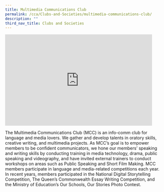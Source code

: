 ```yaml
---
title: Multimedia Communications Club
permalink: /cca/Clubs-and-Societies/multimedia-communications-club/
description: ""
third_nav_title: Clubs and Societies
---
```

<iframe allowfullscreen="true" height="299" width="480" frameborder="0" src="https://docs.google.com/presentation/d/e/2PACX-1vTGcIGqwvmmawYbg9zjouzd_-KvrhvGl7LYupuXLMiIBNHIVE39SpLG-vKN3DIqFEFHqVlBxdZXXjaP/embed?start=false&amp;loop=false&amp;delayms=3000"></iframe>

The Multimedia Communications Club (MCC) is an info-comm club for language and media lovers. We gather and develop talents in oratory skills, creative writing, and multimedia projects. As MCC’s goal is to empower members to be confident communicators, we hone our members’ speaking and writing skills by conducting training in media technology, drama, public speaking and videography, and have invited external trainers to conduct workshops on areas such as Public Speaking and Short Film Making. MCC members participate in language and media-related competitions each year. In recent years, members participated in the National Digital Storytelling Competition, The Queen’s Commonwealth Essay Writing Competition, and the Ministry of Education’s Our Schools, Our Stories Photo Contest.

